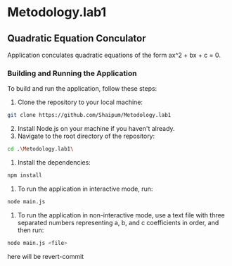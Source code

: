 # Metodology.lab1
## Quadratic Equation Conculator

Application conculates quadratic equations of the form ax^2 + bx + c = 0.

### Building and Running the Application
To build and run the application, follow these steps:

1. Clone the repository to your local machine:
```bash
git clone https://github.com/Shaipum/Metodology.lab1
```
2. Install Node.js on your machine if you haven't already.
3. Navigate to the root directory of the repository:
```bash
cd .\Metodology.lab1\
```
1. Install the dependencies:
```bash
npm install
```
1. To run the application in interactive mode, run:
```bash
node main.js
```
1. To run the application in non-interactive mode, use a text file with three separated numbers representing a, b, and c coefficients in order, and then run:
```bash
node main.js <file>
```
here will be revert-commit